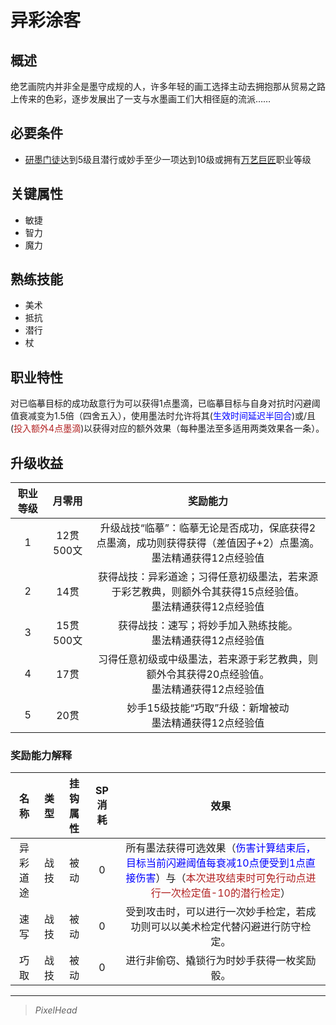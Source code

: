 # 异彩涂客

## 概述

绝艺画院内并非全是墨守成规的人，许多年轻的画工选择主动去拥抱那从贸易之路上传来的色彩，逐步发展出了一支与水墨画工们大相径庭的流派……

## 必要条件

* <a href="../Artist_Apprentice" target="_blank">研墨门徒</a>达到5级且潜行或妙手至少一项达到10级或拥有<a href="../Versatile_Colossus" target="_blank">万艺巨匠</a>职业等级

## 关键属性

* 敏捷
* 智力
* 魔力

## 熟练技能

* 美术
* 抵抗
* 潜行
* 杖

## 职业特性

对已临摹目标的成功敌意行为可以获得1点墨滴，已临摹目标与自身对抗时闪避阈值衰减变为1.5倍（四舍五入），使用墨法时允许将其(<font color="#0000FF">生效时间延迟半回合</font>)或/且(<font color="#B22222">投入额外4点墨滴</font>)以获得对应的额外效果（每种墨法至多适用两类效果各一条）。

## 升级收益

职业等级|月零用|奖励能力
:--:|:--:|:--:
1|12贯500文|升级战技“临摹”：临摹无论是否成功，保底获得2点墨滴，成功则获得获得（差值因子+2）点墨滴。<br>墨法精通获得12点经验值
2|14贯|获得战技：异彩道途；习得任意初级墨法，若来源于彩艺教典，则额外令其获得15点经验值。<br>墨法精通获得12点经验值
3|15贯500文|获得战技：速写；将妙手加入熟练技能。<br>墨法精通获得12点经验值
4|17贯|习得任意初级或中级墨法，若来源于彩艺教典，则额外令其获得20点经验值。<br>墨法精通获得12点经验值
5|20贯|妙手15级技能“巧取”升级：新增被动<br>墨法精通获得12点经验值

### 奖励能力解释

名称|类型|挂钩属性|SP消耗|效果
:--:|:--:|:--:|:--:|:--:
异彩道途|战技|被动|0|所有墨法获得可选效果（<font color="#0000FF">伤害计算结束后，目标当前闪避阈值每衰减10点便受到1点直接伤害</font>）与（<font color="#B22222">本次进攻结束时可免行动点进行一次检定值-10的潜行检定</font>）
速写|战技|被动|0|受到攻击时，可以进行一次妙手检定，若成功则可以以美术检定代替闪避进行防守检定。
巧取|战技|被动|0|进行非偷窃、撬锁行为时妙手获得一枚奖励骰。

---

> *PixelHead*